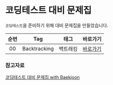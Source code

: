 # 코딩테스트 대비 문제집


`코딩테스트`을 준비하기 위해 대비 문제집을 만들었습니다.

| 순번 | Tag                          | 태그                | 바로가기    | 
| :--: | :--------------------------: | :-----------------: | :------:  |
| 00 | Backtracking | 백트래킹 | [바로가기](./backtracking) |

### 참고자료
[코딩테스트 대비 문제집 with Baekjoon](https://github.com/tony9402/baekjoon)
